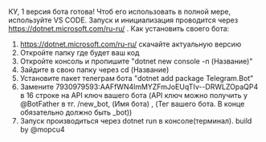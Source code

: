 КУ, 1 версия бота готова! 
Чтоб его использовать в полной мере, используйте VS CODE. Запуск и инициализация проводится через https://dotnet.microsoft.com/ru-ru/ . 
Как установить своего бота:
1. https://dotnet.microsoft.com/ru-ru/ скачайте актуальную версию
2. Откройте папку где будет ваш код
3. Откройте консоль и пропишите  "dotnet new console -n (Название)"
4. Зайдите в свою папку через cd (Название)
5. Установите пакет телеграм бота "dotnet add package Telegram.Bot"
6. Замените 7930979593:AAFfWN4lmMYZFmJoEUqTIv--DRWLZOpaQP4 в 16 строке на API ключ вашего бота (API ключ можно получить у @BotFather в тг. /new_bot, (Имя бота) , (Тег вашего бота. В конце обязательно должно быть _bot))
7. Запуск производиться через dotnet run в консоле(терминал).
build by @mopcu4
